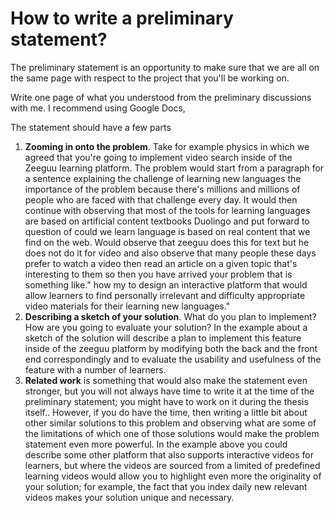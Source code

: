 # How to write a preliminary statement?

The preliminary statement is an opportunity to make sure that we are all on the same page with respect to the project that you'll be working on. 

Write one page of what you understood from the preliminary discussions with me. I recommend using Google Docs, 

The statement should have a few parts

1. **Zooming in onto the problem**. Take for example physics in which we agreed that you're going to implement video search inside of the Zeeguu learning platform. The problem would start from a paragraph for a sentence explaining the challenge of learning new languages the importance of the problem because there's millions and millions of people who are faced with that challenge every day. It would then continue with observing that most of the tools for learning languages are based on artificial content textbooks Duolingo and put forward to question of could we learn language is based on real content that we find on the web. Would observe that zeeguu does this for text but he does not do it for video and also observe that many people these days prefer to watch a video then read an article on a given topic that's interesting to them so then you have arrived your problem that is something like." how my to design an interactive platform that would allow learners to find personally irrelevant and difficulty appropriate video materials for their learning new languages." 
3. **Describing a sketch of your solution**. What do you plan to implement? How are you going to evaluate your solution? In the example about a sketch of the solution will describe a plan to implement this feature inside of the zeeguu platform by modifying both the back and the front end correspondingly and to evaluate the usability and usefulness of the feature with a number of learners.
4. **Related work** is something that would also make the statement even stronger, but you will not always have time to write it at the time of the preliminary statement; you might have to work on it during the thesis itself.. However, if you do have the time, then writing a little bit about other similar solutions to this problem and observing what are some of the limitations of which one of those solutions would make the problem statement even more powerful. In the example above you could describe some other platform that also supports interactive videos for learners, but where the videos are sourced from a limited of predefined learning videos would allow you to highlight even more the originality of your solution; for example, the fact that you index daily new relevant videos makes your solution unique and necessary.  
